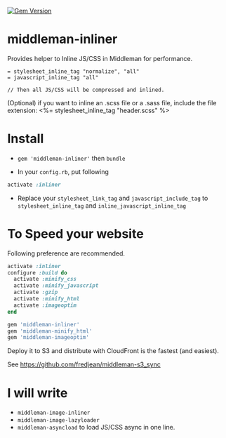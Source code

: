 [![Gem Version](https://badge.fury.io/rb/middleman-inliner.svg)](http://badge.fury.io/rb/middleman-inliner)

middleman-inliner
=================

Provides helper to Inline JS/CSS in Middleman for performance.


```slim
= stylesheet_inline_tag "normalize", "all"
= javascript_inline_tag "all"

// Then all JS/CSS will be compressed and inlined.
```
(Optional) if you want to inline an .scss file or a .sass file, include the file extension:
<%= stylesheet_inline_tag "header.scss" %>

Install
=======

- `gem 'middleman-inliner'` then `bundle`

- In your `config.rb`, put following

```ruby
activate :inliner
```

- Replace your `stylesheet_link_tag` and `javascript_include_tag` to `stylesheet_inline_tag` and `inline_javascript_inline_tag`

To Speed your website
=====================

Following preference are recommended.

```ruby
activate :inliner
configure :build do
  activate :minify_css
  activate :minify_javascript
  activate :gzip
  activate :minify_html
  activate :imageoptim
end
```

```ruby
gem 'middleman-inliner'
gem 'middleman-minify_html'
gem 'middleman-imageoptim'
```

Deploy it to S3 and distribute with CloudFront is the fastest (and easiest).

See https://github.com/fredjean/middleman-s3_sync

I will write
==========

-  `middleman-image-inliner`
-  `middleman-image-lazyloader`
-  `middleman-asyncload` to load JS/CSS async in one line.
